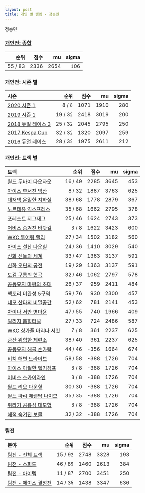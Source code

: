 ```yaml
---
layout: post
title: 개인 별 랭킹 - 정승민
---
```


정승민

### [개인전: 종합](../singles-full)

| 순위 | 점수 | mu | sigma |
|---:|---:|---:|---:|
| 55 / 83 | 2336 | 2654 | 106 |

### 개인전: 시즌 별

| 시즌 | 순위 | 점수 | mu | sigma |
|:---|---:|---:|---:|---:|
| [2020 시즌 1](../singles-s2020_1) | 8 / 8 | 1071 | 1910 | 280 |
| [2019 시즌 1](../singles-s2019_1) | 19 / 32 | 2418 | 3019 | 200 |
| [2018 듀얼 레이스 3](../singles-s2018_1) | 25 / 32 | 2045 | 2795 | 250 |
| [2017 Kespa Cup](../singles-s2017_2) | 32 / 32 | 1320 | 2097 | 259 |
| [2016 듀얼 레이스](../singles-s2016_1) | 28 / 32 | 1975 | 2611 | 212 |

### 개인전: 트랙 별

| 트랙 | 순위 | 점수 | mu | sigma |
|:---|---:|---:|---:|---:|
| [월드 두바이 다운타운](../dubai) | 16 / 49 | 2285 | 3645 | 453 |
| [아이스 부서진 빙산](../boobing) | 8 / 32 | 1887 | 3763 | 625 |
| [대저택 은밀한 지하실](../jeotaek) | 38 / 68 | 1778 | 2879 | 367 |
| [노르테유 익스프레스](../noex) | 35 / 68 | 1662 | 2795 | 378 |
| [포레스트 지그재그](../zigzag) | 25 / 46 | 1624 | 2743 | 373 |
| [어비스 숨겨진 바닷길](../hiddenoceanroad) | 3 / 8 | 1622 | 3423 | 600 |
| [WKC 투어링 랠리](../rally) | 27 / 34 | 1502 | 3182 | 560 |
| [아이스 설산 다운힐](../seolsan) | 24 / 36 | 1410 | 3029 | 540 |
| [신화 신들의 세계](../shinsegye) | 33 / 47 | 1363 | 3137 | 591 |
| [신화 오딘의 궁전](../odin) | 19 / 29 | 1363 | 3137 | 591 |
| [도검 구름의 협곡](../hyupgog) | 32 / 46 | 1062 | 2797 | 578 |
| [공동묘지 마왕의 초대](../mawang) | 26 / 37 | 959 | 2411 | 484 |
| [팩토리 미완성 5구역](../district5) | 59 / 76 | 930 | 2300 | 457 |
| [네모 산타의 비밀공간](../santa) | 52 / 62 | 781 | 2141 | 453 |
| [차이나 서안 병마용](../byeongma) | 47 / 55 | 740 | 1966 | 409 |
| [빌리지 붐힐터널](../boomhill) | 27 / 33 | 724 | 2486 | 587 |
| [WKC 싱가폴 마리나 서킷](../singapore) | 7 / 8 | 361 | 2237 | 625 |
| [광산 위험한 제련소](../jeryeonso) | 38 / 40 | 361 | 2237 | 625 |
| [공동묘지 해골 손가락](../haeson) | 44 / 46 | -356 | 1664 | 674 |
| [비치 해변 드라이브](../haebyun) | 58 / 58 | -388 | 1726 | 704 |
| [아이스 아찔한 헬기점프](../heli) | 8 / 8 | -388 | 1726 | 704 |
| [어비스 스카이라인](../skyline) | 8 / 8 | -388 | 1726 | 704 |
| [월드 리오 다운힐](../rio) | 30 / 30 | -388 | 1726 | 704 |
| [월드 파리 에펠탑 다이브](../eifel) | 35 / 35 | -388 | 1726 | 704 |
| [쥐라기 공룡섬 대모험](../dinoisland) | 8 / 8 | -388 | 1726 | 704 |
| [해적 숨겨진 보물](../haesumbo) | 32 / 32 | -388 | 1726 | 704 |

### 팀전

| 분야 | 순위 | 점수 | mu | sigma |
|:---|---:|---:|---:|---:|
| [팀전 - 전체 트랙](../team-full) | 15 / 92 | 2748 | 3328 | 193 |
| [팀전 - 스피드](../team-speed) | 46 / 89 | 1460 | 2613 | 384 |
| [팀전 - 아이템](../team-item) | 11 / 87 | 2700 | 3451 | 250 |
| [팀전 - 에이스 결정전](../team-ace) | 14 / 35 | 1438 | 3347 | 636 |

